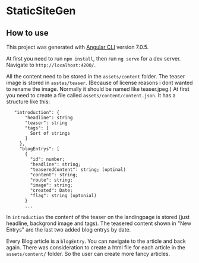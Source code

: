 # StaticSiteGen

## How to use
This project was generated with [Angular CLI](https://github.com/angular/angular-cli) version 7.0.5.

At first you need to run `npm install`, then run `ng serve` for a dev server. Navigate to `http://localhost:4200/`. 

All the content need to be stored in the `assets/content` folder. 
The teaser image is stored in `asstes/teaser`. (Because of license reasons i dont wanted to rename the image. Normally it should be named like teaser.jpeg.)
At first you need to create a file called `assets/content/content.json`. It has a structure like this: 
 ```
    "introduction": {
        "headline": string
        "teaser": string
        "tags": [
          Sort of strings
        ]
      },
      "blogEntrys": [
        {
          "id": number;
          "headline": string;
          "teaseredContent": string; (optinal)
          "content": string;
          "route": string;
          "image": string;
          "created": Date;
          "flag": string (optonial)
        }
        ...
 ```

In `introduction` the content of the teaser on the landingpage is stored (just headline, backgrond image and tags). 
The teasered content shown in "New Entrys" are the last two added blog entrys by date.

Every Blog article is a `blogEntry`. You can navigate to the article and back again.
There was consideration to create a html file for each article in the `assets/content/` folder. 
So the user can create more fancy articles. 
